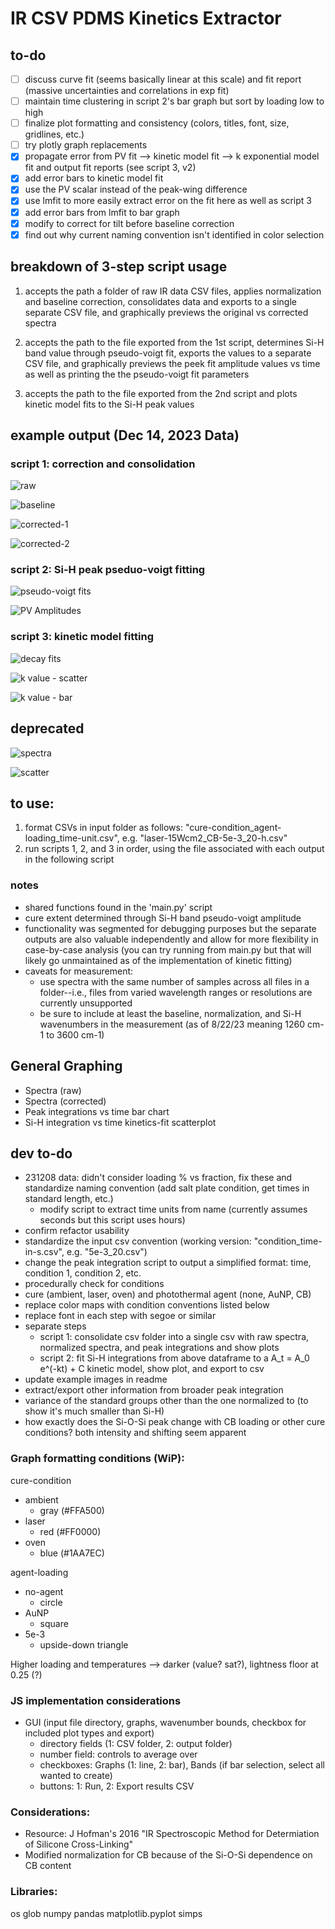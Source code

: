 # IR CSV PDMS Kinetics Extractor

## to-do

- [ ] discuss curve fit (seems basically linear at this scale) and fit report (massive uncertainties and correlations in exp fit)
- [ ] maintain time clustering in script 2's bar graph but sort by loading low to high
- [ ] finalize plot formatting and consistency (colors, titles, font, size, gridlines, etc.)
- [ ] try plotly graph replacements
- [x] propagate error from PV fit --> kinetic model fit --> k exponential model fit and output fit reports (see script 3, v2)
- [x] add error bars to kinetic model fit
- [x] use the PV scalar instead of the peak-wing difference
- [x] use lmfit to more easily extract error on the fit here as well as script 3
- [x] add error bars from lmfit to bar graph
- [x] modify to correct for tilt before baseline correction
- [x] find out why current naming convention isn't identified in color selection

## breakdown of 3-step script usage

1. accepts the path a folder of raw IR data CSV files, applies normalization and baseline correction, consolidates data and exports to a single separate CSV file, and graphically previews the original vs corrected spectra

2. accepts the path to the file exported from the 1st script, determines Si-H band value through pseudo-voigt fit, exports the values to a separate CSV file, and graphically previews the peek fit amplitude values vs time as well as printing the the pseudo-voigt fit parameters

3. accepts the path to the file exported from the 2nd script and plots kinetic model fits to the Si-H peak values

## example output (Dec 14, 2023 Data)

### script 1: correction and consolidation

![raw](exports/images/1_raw.png "raw spectra")

![baseline](exports/images/1_baselines.png "baseline fits subtracted from raw before normalization")

![corrected-1](exports/images/1_corrected_full.png "post-baseline correction and normalization spectra (wide view)")

![corrected-2](exports/images/1_corrected_zoom.png "post-baseline correction and normalization spectra (zoomed to view basleine)")

### script 2: Si-H peak pseduo-voigt fitting

![pseudo-voigt fits](exports/images/2_pseduvoigt.png "pseudo-voigt fits on Si-H peaks for each spectra")

![PV Amplitudes](exports/images/2_amplitude-bargraph.png "bar graph of amplitudes with lmfit error bars")

### script 3: kinetic model fitting

![decay fits](exports/images/3_scatterfit-firstorderdecay.png "pseudo-voigt fits on Si-H peaks for each spectra")

![k value - scatter](exports/images/3_k-scatter-log.png "k values as scatter plot with lmfit error bars (no 0 point because log scale)")

![k value - bar](exports/images/3_k-bar-error.png "k values as bar chart with lmfit error bars")

## deprecated

![spectra](exports/images/saltplate_normalized_integration_comparison1.png "normalized salt plate time-cure bar graph comparison")

![scatter](exports/images/10A_5ppt-vs-0-vs-time_kinetics_scatter.png "Lased PDMS: loading vs time kinetic model scatterfit")

## to use:
1. format CSVs in input folder as follows: "cure-condition_agent-loading_time-unit.csv", e.g. "laser-15Wcm2_CB-5e-3_20-h.csv"
2. run scripts 1, 2, and 3 in order, using the file associated with each output in the following script

### notes
- shared functions found in the 'main.py' script
- cure extent determined through Si-H band pseudo-voigt amplitude
- functionality was segmented for debugging purposes but the separate outputs are also valuable independently and allow for more flexibility in  case-by-case analysis (you can try running from main.py but that will likely go unmaintained as of the implementation of kinetic fitting)
- caveats for measurement:
  - use spectra with the same number of samples across all files in a folder--i.e., files from varied wavelength ranges or resolutions are currently unsupported
  - be sure to include at least the baseline, normalization, and Si-H wavenumbers in the measurement (as of 8/22/23 meaning 1260 cm-1 to 3600 cm-1)

## General Graphing
- Spectra (raw)
- Spectra (corrected)
- Peak integrations vs time bar chart
- Si-H integration vs time kinetics-fit scatterplot

## dev to-do
 - 231208 data: didn't consider loading % vs fraction, fix these and standardize naming convention (add salt plate condition, get times in standard length, etc.)
   - modify script to extract time units from name (currently assumes seconds but this script uses hours)
 - confirm refactor usability
 - standardize the input csv convention (working version: "condition_time-in-s.csv", e.g. "5e-3_20.csv")
 - change the peak integration script to output a simplified format: time, condition 1, condition 2, etc.
 - procedurally check for conditions
  - cure (ambient, laser, oven) and photothermal agent (none, AuNP, CB)
 - replace color maps with condition conventions listed below
 - replace font in each step with segoe or similar
 - separate steps 
    - script 1: consolidate csv folder into a single csv with raw spectra, normalized spectra, and peak integrations and show plots
    - script 2: fit Si-H integrations from above dataframe to a A_t = A_0 e^(-kt) + C kinetic model, show plot, and export to csv
 - update example images in readme
 - extract/export other information from broader peak integration
  - variance of the standard groups other than the one normalized to (to show it's much smaller than Si-H)
  - how exactly does the Si-O-Si peak change with CB loading or other cure conditions?  both intensity and shifting seem apparent
### Graph formatting conditions (WiP):
cure-condition
- ambient
  - gray (#FFA500)
- laser
  - red (#FF0000)
- oven
  - blue (#1AA7EC)

agent-loading
- no-agent
  - circle
- AuNP
  - square
- 5e-3
  - upside-down triangle

Higher loading and temperatures --> darker (value? sat?), lightness floor at 0.25 (?)

  ### JS implementation considerations
- GUI (input file directory, graphs, wavenumber bounds, checkbox for included plot types and export)
    - directory fields (1: CSV folder, 2: output folder)
    - number field: controls to average over
    - checkboxes: Graphs (1: line, 2: bar), Bands (if bar selection, select all wanted to create)
    - buttons: 1: Run, 2: Export results CSV

### Considerations:
 - Resource: J Hofman's 2016 "IR Spectroscopic Method for Determiation of Silicone Cross-Linking"
 - Modified normalization for CB because of the Si-O-Si dependence on CB content

### Libraries:
os
glob
numpy
pandas
matplotlib.pyplot
simps